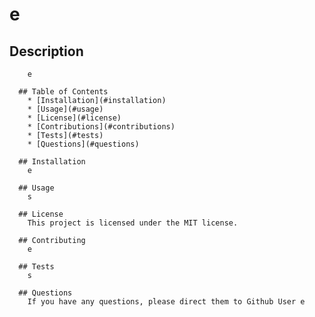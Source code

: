 # e

## Description
        e

      ## Table of Contents
        * [Installation](#installation)
        * [Usage](#usage)
        * [License](#license)
        * [Contributions](#contributions)
        * [Tests](#tests)
        * [Questions](#questions)
        
      ## Installation
        e

      ## Usage
        s

      ## License
        This project is licensed under the MIT license.

      ## Contributing
        e

      ## Tests
        s

      ## Questions
        If you have any questions, please direct them to Github User e